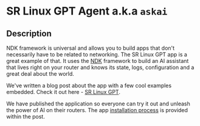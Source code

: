 # SR Linux GPT Agent a.k.a `askai`

## Description

NDK framework is universal and allows you to build apps that don't necessarily have to be related to networking. The SR Linux GPT app is a great example of that. It uses the [NDK][ndk] framework to build an AI assistant that lives right on your router and knows its state, logs, configuration and a great deal about the world.

We've written a blog post about the app with a few cool examples embedded. Check it out here - [SR Linux GPT](../../blog/posts/2023/srlgpt.md).

We have published the application so everyone can try it out and unleash the power of AI on their routers. The app [installation process](../../blog/posts/2023/srlgpt.md#installing-sr-linux-gpt-ndk-application) is provided within the post.

[ndk]: ../index.md
